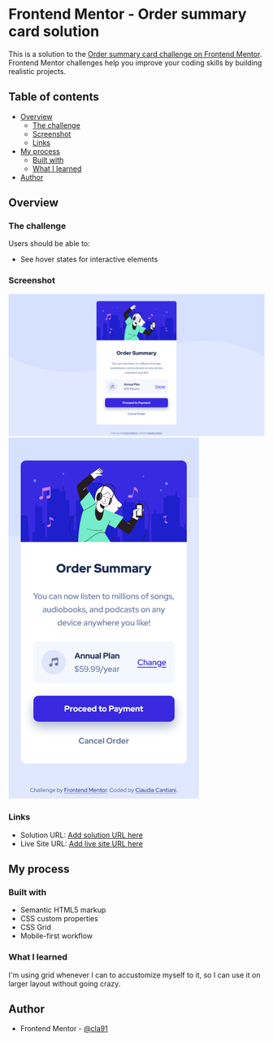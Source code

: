 # Frontend Mentor - Order summary card solution

This is a solution to the [Order summary card challenge on Frontend Mentor](https://www.frontendmentor.io/challenges/order-summary-component-QlPmajDUj). Frontend Mentor challenges help you improve your coding skills by building realistic projects.

## Table of contents

- [Overview](#overview)
  - [The challenge](#the-challenge)
  - [Screenshot](#screenshot)
  - [Links](#links)
- [My process](#my-process)
  - [Built with](#built-with)
  - [What I learned](#what-i-learned)
- [Author](#author)

## Overview

### The challenge

Users should be able to:

- See hover states for interactive elements

### Screenshot

![](./screenshot-desktop.jpg)
![](./screenshot-mobile.png)

### Links

- Solution URL: [Add solution URL here](https://www.frontendmentor.io/solutions/responsive-component-with-css-grid-ry3xm9AV5)
- Live Site URL: [Add live site URL here](https://cla91.github.io/order-summary-component-main/)

## My process

### Built with

- Semantic HTML5 markup
- CSS custom properties
- CSS Grid
- Mobile-first workflow

### What I learned

I'm using grid whenever I can to accustomize myself to it, so I can use it on larger layout without going crazy.

## Author

- Frontend Mentor - [@cla91](https://www.frontendmentor.io/profile/cla91)
